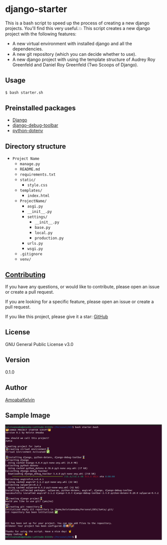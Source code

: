 # django-starter
This is a bash script to speed up the process of creating a new django projects. You'll find this very useful.💥
This script creates a new django project with the following features:
- A new virtual environment with installed django and all the dependencies.
- A new git repository (which you can decide whether to use).
- A new django project with using the template structure of Audrey Roy Greenfeld and Daniel Roy Greenfeld (Two Scoops of Django).

## Usage
```bash
$ bash starter.sh 
```

## Preinstalled packages
- [Django](https://www.djangoproject.com/download/)
- [django-debug-toolbar](https://django-debug-toolbar.readthedocs.io/en/latest/)
- [python-dotenv](https://pypi.org/project/python-dotenv/)

## Directory structure
- `Project Name`
    - `manage.py`
    - `README.md`
    - `requirements.txt`
    - `static/`
        - `style.css`
    - `templates/`
        - `index.html`
    - `ProjectName/`
        - `asgi.py`
        - `__init__.py`
        - `settings/`
            - `__init__.py`
            - `base.py`
            - `local.py`
            - `production.py`
        - `urls.py`
        - `wsgi.py`
    - `.gitignore`
    - `venv/`
        

## [Contributing](https://github.com/AmoabaKelvin/django-starter)

If you have any questions, or would like to contribute, please open an issue or create a pull request.

If you are looking for a specific feature, please open an issue or create a pull request.

If you like this project, please give it a star: [GitHub](https://github.com/AmoabaKelvin/django-starter)


## License
GNU General Public License v3.0


## Version
0.1.0


## Author
[AmoabaKelvin](https://github.com/AmoabaKelvin)


## Sample Image
![django-starter](sample.png)